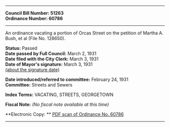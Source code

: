 * * * * *  
  
**Council Bill Number: [](#h0)[](#h2)51263**   
**Ordinance Number: 60786**  
  
* * * * *  
  
An ordinance vacating a portion of Orcas Street on the petition of Martha A. Bush, et al (File No. 128650).  
  
**Status:** Passed   
**Date passed by Full Council:** March 2, 1931   
**Date filed with the City Clerk:** March 3, 1931   
**Date of Mayor's signature:** March 3, 1931   
[(about the signature date)](/~public/approvaldate.htm)   
  
  
**Date introduced/referred to committee:** February 24, 1931   
**Committee:** Streets and Sewers   
  
**Index Terms:** VACATING, STREETS, GEORGETOWN  
  
**Fiscal Note:** *(No fiscal note available at this time)*  
  
**Electronic Copy: ** [PDF scan of Ordinance No. 60786](/~archives/Ordinances/Ord_60786.pdf)  
  
* * * * *  
